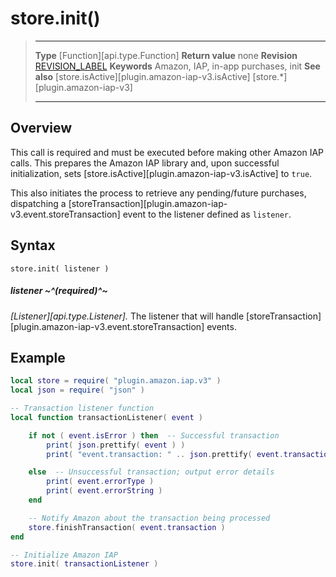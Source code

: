 # store.init()

> --------------------- ------------------------------------------------------------------------------------------
> __Type__              [Function][api.type.Function]
> __Return value__      none
> __Revision__          [REVISION_LABEL](REVISION_URL)
> __Keywords__          Amazon, IAP, in-app purchases, init
> __See also__			[store.isActive][plugin.amazon-iap-v3.isActive]
>						[store.*][plugin.amazon-iap-v3]
> --------------------- ------------------------------------------------------------------------------------------


## Overview

This call is required and must be executed before making other Amazon&nbsp;IAP calls. This prepares the Amazon&nbsp;IAP library and, upon successful initialization, sets [store.isActive][plugin.amazon-iap-v3.isActive] to `true`.

This also initiates the process to retrieve any pending/future purchases, dispatching a [storeTransaction][plugin.amazon-iap-v3.event.storeTransaction] event to the listener defined as `listener`.


## Syntax

	store.init( listener )

##### listener ~^(required)^~
_[Listener][api.type.Listener]._ The listener that will handle [storeTransaction][plugin.amazon-iap-v3.event.storeTransaction] events.


## Example

``````lua
local store = require( "plugin.amazon.iap.v3" )
local json = require( "json" )

-- Transaction listener function
local function transactionListener( event )

	if not ( event.isError ) then  -- Successful transaction
		print( json.prettify( event ) )		
		print( "event.transaction: " .. json.prettify( event.transaction ) )

	else  -- Unsuccessful transaction; output error details
		print( event.errorType )
		print( event.errorString )
	end

	-- Notify Amazon about the transaction being processed
	store.finishTransaction( event.transaction )
end

-- Initialize Amazon IAP
store.init( transactionListener )
``````
